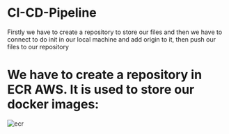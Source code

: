 # CI-CD-Pipeline
Firstly we have to create a repository to store our files and then we have to connect to do init in our local machine and add origin to it, then push our files to our repository
# We have to create a repository in ECR AWS. It is used to store our docker images:
![ecr](https://user-images.githubusercontent.com/120722376/227757020-5a7d70fd-e69c-453b-b90b-42cbacdbe127.png)
